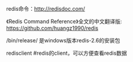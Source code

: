 redis命令：http://redisdoc.com/

《Redis Command Reference》全文的中文翻译版: https://github.com/huangz1990/redis

/bin/release/ 是windows版本redis-2.6的安装包

redisclient  #redis的client，可以方便查看redis数据